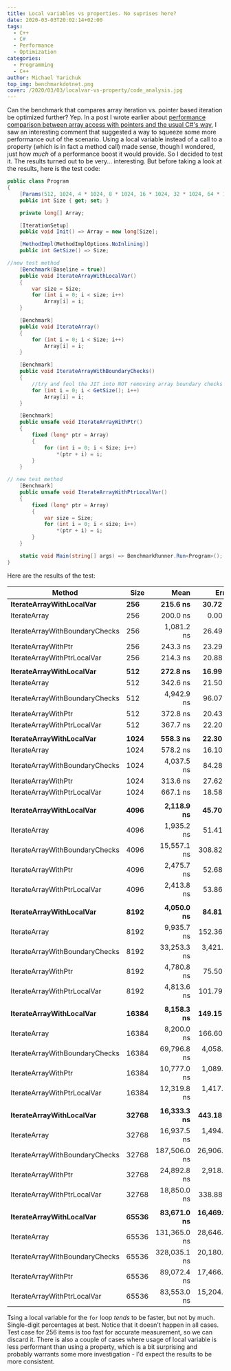```yaml
---
title: Local variables vs properties. No suprises here?
date: 2020-03-03T20:02:14+02:00
tags:
  - C++
  - C#
  - Performance
  - Optimization
categories:
  - Programming
  - C++
author: Michael Yarichuk
top_img: benchmarkdotnet.png
cover: /2020/03/03/localvar-vs-property/code_analysis.jpg
---
```

Can the benchmark that compares array iteration vs. pointer based iteration be optimized further? Yep.
In a post I wrote earlier about [performance comparison between array access with pointers and the usual C#'s  way](http://www.graymatterdeveloper.com/2020/02/23/arrays-vs-pointers/), I saw an interesting comment that suggested a way to squeeze some more performance out of the scenario. 
Using a local variable instead of a call to a property (which is in fact a method call) made sense, though I wondered, just how *much* of a performance boost it would provide.
So I decided to test it. The results turned out to be very... interesting. But before taking a look at the results, here is the test code: 

```cs
public class Program
{
    [Params(512, 1024, 4 * 1024, 8 * 1024, 16 * 1024, 32 * 1024, 64 * 1024)]
    public int Size { get; set; }

    private long[] Array;

    [IterationSetup]
    public void Init() => Array = new long[Size];

    [MethodImpl(MethodImplOptions.NoInlining)]
    public int GetSize() => Size;

//new test method
    [Benchmark(Baseline = true)]
    public void IterateArrayWithLocalVar()
    {
        var size = Size;
        for (int i = 0; i < size; i++)
            Array[i] = i;
    }

    [Benchmark]
    public void IterateArray()
    {
        for (int i = 0; i < Size; i++)
            Array[i] = i;
    }

    [Benchmark]
    public void IterateArrayWithBoundaryChecks()
    {
        //try and fool the JIT into NOT removing array boundary checks
        for (int i = 0; i < GetSize(); i++)
            Array[i] = i;
    }

    [Benchmark]
    public unsafe void IterateArrayWithPtr()
    {
        fixed (long* ptr = Array)
        {
            for (int i = 0; i < Size; i++)
                *(ptr + i) = i; 
        }
    }

// new test method
    [Benchmark]
    public unsafe void IterateArrayWithPtrLocalVar()
    {
        fixed (long* ptr = Array)
        {
            var size = Size;
            for (int i = 0; i < size; i++)
                *(ptr + i) = i;
        }
    }

    static void Main(string[] args) => BenchmarkRunner.Run<Program>();
}
```

Here are the results of the test:

|                         Method |  Size |         Mean |        Error |       StdDev |       Median | Ratio | RatioSD |
|------------------------------- |------ |-------------:|-------------:|-------------:|-------------:|------:|--------:|
|       **IterateArrayWithLocalVar** |   **256** |     **215.6 ns** |     **30.72 ns** |     **88.65 ns** |     **200.0 ns** |     **?** |       **?** |
|                   IterateArray |   256 |     200.0 ns |      0.00 ns |      0.00 ns |     200.0 ns |     ? |       ? |
| IterateArrayWithBoundaryChecks |   256 |   1,081.2 ns |     26.49 ns |     61.40 ns |   1,050.0 ns |     ? |       ? |
|            IterateArrayWithPtr |   256 |     243.3 ns |     23.29 ns |     67.56 ns |     200.0 ns |     ? |       ? |
|    IterateArrayWithPtrLocalVar |   256 |     214.3 ns |     20.88 ns |     60.92 ns |     200.0 ns |     ? |       ? |
|                                |       |              |              |              |              |       |         |
|       **IterateArrayWithLocalVar** |   **512** |     **272.8 ns** |     **16.99 ns** |     **44.76 ns** |     **300.0 ns** |  **1.00** |    **0.00** |
|                   IterateArray |   512 |     342.6 ns |     21.50 ns |     61.33 ns |     300.0 ns |  1.32 |    0.37 |
| IterateArrayWithBoundaryChecks |   512 |   4,942.9 ns |     96.07 ns |     85.16 ns |   4,950.0 ns | 19.43 |    4.17 |
|            IterateArrayWithPtr |   512 |     372.8 ns |     20.43 ns |     57.61 ns |     400.0 ns |  1.42 |    0.37 |
|    IterateArrayWithPtrLocalVar |   512 |     367.7 ns |     22.20 ns |     64.06 ns |     400.0 ns |  1.40 |    0.38 |
|                                |       |              |              |              |              |       |         |
|       **IterateArrayWithLocalVar** |  **1024** |     **558.3 ns** |     **22.30 ns** |     **64.35 ns** |     **600.0 ns** |  **1.00** |    **0.00** |
|                   IterateArray |  1024 |     578.2 ns |     16.10 ns |     41.55 ns |     600.0 ns |  1.05 |    0.14 |
| IterateArrayWithBoundaryChecks |  1024 |   4,037.5 ns |     84.28 ns |    109.59 ns |   4,000.0 ns |  7.36 |    0.79 |
|            IterateArrayWithPtr |  1024 |     313.6 ns |     27.62 ns |     76.08 ns |     300.0 ns |  0.57 |    0.16 |
|    IterateArrayWithPtrLocalVar |  1024 |     667.1 ns |     18.58 ns |     47.30 ns |     700.0 ns |  1.21 |    0.16 |
|                                |       |              |              |              |              |       |         |
|       **IterateArrayWithLocalVar** |  **4096** |   **2,118.9 ns** |     **45.70 ns** |     **77.60 ns** |   **2,100.0 ns** |  **1.00** |    **0.00** |
|                   IterateArray |  4096 |   1,935.2 ns |     51.41 ns |    108.43 ns |   1,900.0 ns |  0.91 |    0.08 |
| IterateArrayWithBoundaryChecks |  4096 |  15,557.1 ns |    308.82 ns |    273.76 ns |  15,400.0 ns |  7.27 |    0.31 |
|            IterateArrayWithPtr |  4096 |   2,475.7 ns |     52.68 ns |     89.46 ns |   2,500.0 ns |  1.17 |    0.05 |
|    IterateArrayWithPtrLocalVar |  4096 |   2,413.8 ns |     53.86 ns |     78.94 ns |   2,400.0 ns |  1.14 |    0.06 |
|                                |       |              |              |              |              |       |         |
|       **IterateArrayWithLocalVar** |  **8192** |   **4,050.0 ns** |     **84.81 ns** |     **90.75 ns** |   **4,050.0 ns** |  **1.00** |    **0.00** |
|                   IterateArray |  8192 |   9,935.7 ns |    152.36 ns |    135.06 ns |   9,950.0 ns |  2.46 |    0.08 |
| IterateArrayWithBoundaryChecks |  8192 |  33,253.3 ns |  3,421.63 ns |  5,121.34 ns |  31,250.0 ns |  8.25 |    1.28 |
|            IterateArrayWithPtr |  8192 |   4,780.8 ns |     75.50 ns |     63.04 ns |   4,750.0 ns |  1.18 |    0.04 |
|    IterateArrayWithPtrLocalVar |  8192 |   4,813.6 ns |    101.79 ns |    191.19 ns |   4,800.0 ns |  1.18 |    0.06 |
|                                |       |              |              |              |              |       |         |
|       **IterateArrayWithLocalVar** | **16384** |   **8,158.3 ns** |    **149.15 ns** |    **116.45 ns** |   **8,100.0 ns** |  **1.00** |    **0.00** |
|                   IterateArray | 16384 |   8,200.0 ns |    166.60 ns |    155.84 ns |   8,200.0 ns |  1.01 |    0.02 |
| IterateArrayWithBoundaryChecks | 16384 |  69,796.8 ns |  4,058.70 ns | 11,579.70 ns |  62,650.0 ns |  8.56 |    1.31 |
|            IterateArrayWithPtr | 16384 |  10,777.0 ns |  1,089.97 ns |  2,460.24 ns |   9,700.0 ns |  1.27 |    0.27 |
|    IterateArrayWithPtrLocalVar | 16384 |  12,319.8 ns |  1,417.59 ns |  4,090.08 ns |   9,700.0 ns |  1.49 |    0.60 |
|                                |       |              |              |              |              |       |         |
|       **IterateArrayWithLocalVar** | **32768** |  **16,333.3 ns** |    **443.18 ns** |    **527.57 ns** |  **16,300.0 ns** |  **1.00** |    **0.00** |
|                   IterateArray | 32768 |  16,937.5 ns |  1,494.17 ns |  1,942.84 ns |  16,500.0 ns |  1.04 |    0.13 |
| IterateArrayWithBoundaryChecks | 32768 | 187,506.0 ns | 26,906.30 ns | 79,333.84 ns | 144,100.0 ns | 19.13 |    1.95 |
|            IterateArrayWithPtr | 32768 |  24,892.8 ns |  2,918.12 ns |  8,465.99 ns |  19,400.0 ns |  1.64 |    0.58 |
|    IterateArrayWithPtrLocalVar | 32768 |  18,850.0 ns |    338.88 ns |    264.58 ns |  18,700.0 ns |  1.15 |    0.05 |
|                                |       |              |              |              |              |       |         |
|       **IterateArrayWithLocalVar** | **65536** |  **83,671.0 ns** | **16,469.96 ns** | **48,562.04 ns** |  **91,300.0 ns** |  **1.00** |    **0.00** |
|                   IterateArray | 65536 | 131,365.0 ns | 28,646.45 ns | 84,464.72 ns | 104,050.0 ns |  1.68 |    0.75 |
| IterateArrayWithBoundaryChecks | 65536 | 328,035.1 ns | 20,180.46 ns | 58,547.17 ns | 328,400.0 ns |  5.68 |    3.60 |
|            IterateArrayWithPtr | 65536 |  89,072.4 ns | 17,466.58 ns | 50,950.85 ns |  75,300.0 ns |  1.16 |    0.48 |
|    IterateArrayWithPtrLocalVar | 65536 |  83,553.0 ns | 15,204.40 ns | 44,830.51 ns |  96,700.0 ns |  1.08 |    0.33 |

Tsing a local variable for the ``for`` loop *tends* to be faster, but not by much. Single-digit percentages at best. Notice that it doesn't happen in all cases. Test case for 256 items is too fast for accurate measurement, so we can discard it. There is also a couple of cases where usage of local variable is less performant than using a property, which is a bit surprising and probably warrants some more investigation - I'd expect the results to be more consistent.